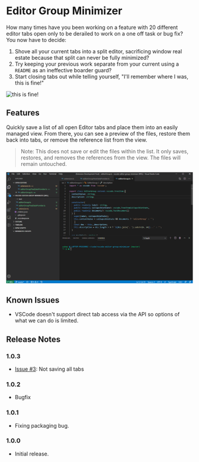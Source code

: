 # Editor Group Minimizer

How many times have you been working on a feature with 20 different editor tabs open only to be derailed to work on a one off task or bug fix? You now have to decide:

1. Shove all your current tabs into a split editor, sacrificing window real estate because that split can never be fully minimized?
2. Try keeping your previous work separate from your current using a `README` as an ineffective boarder guard?
3. Start closing tabs out while telling yourself, "I'll remember where I was, this is fine!"

![this is fine!](https://i.giphy.com/media/NTur7XlVDUdqM/giphy.webp)

## Features

Quickly save a list of all open Editor tabs and place them into an easily managed view. From there, you can see a preview of the files, restore them back into tabs, or remove the reference list from the view. 

> Note: This does not save or edit the files within the list. It only saves, restores, and removes the references from the view. The files will remain untouched.

![preview](images/preview.gif)

## Known Issues

 - VSCode doesn't support direct tab access via the API so options of what we can do is limited.

## Release Notes

### 1.0.3

- [Issue #3](https://github.com/suhay/vscode-editor-group-minimizer/issues/3): Not saving all tabs

### 1.0.2

- Bugfix

### 1.0.1

- Fixing packaging bug.

### 1.0.0

- Initial release.
